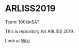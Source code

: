 # ARLISS2019

Team: 100kinSAT

This is repository for ARLISS 2019.

Look at [Wiki](https://github.com/ymt117/ARLISS2019/wiki).
